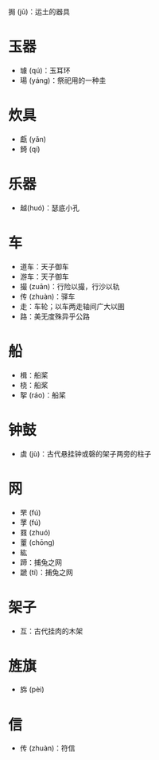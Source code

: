 挶 (jū)：运土的器具

# 玉器
* 璩 (qú)：玉耳环
* 瑒 (yáng)：祭祀用的一种圭

# 炊具
* 甗 (yǎn)
* 錡 (qí)
# 乐器
* 越(huó)：瑟底小孔
# 车
* 道车：天子御车
* 游车：天子御车
* 撮 (zuān)：行险以撮，行沙以轨
* 传 (zhuàn)：驿车
* 走：车轮；以车两走轴间广大以圉
* 路：美无度殊异乎公路

# 船
* 楫：船桨
* 桡：船桨
* 挐 (ráo)：船桨

# 钟鼓
* 虡 (jù)：古代悬挂钟或磬的架子两旁的柱子

# 网
* 罘 (fú)
* 罦 (fú)
* 罬 (zhuó)
* 罿 (chōng)
* 紘
* 蹄：捕兔之网
* 蹏 (tí)：捕兔之网
# 架子
* 互：古代挂肉的木架
# 旌旗
* 旆 (pèi)
# 信
* 传 (zhuàn)：符信

